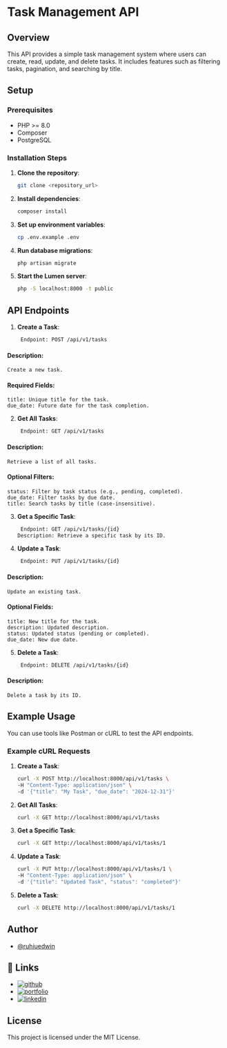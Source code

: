 # Task Management API

## Overview

This API provides a simple task management system where users can create, read, update, and delete tasks. It includes features such as filtering tasks, pagination, and searching by title.

## Setup

### Prerequisites

-   PHP >= 8.0
-   Composer
-   PostgreSQL

### Installation Steps

1. **Clone the repository**:

    ```bash
    git clone <repository_url>

    ```

2. **Install dependencies**:

    ```bash
    composer install

    ```

3. **Set up environment variables**:

    ```bash
    cp .env.example .env

    ```

4. **Run database migrations**:

    ```bash
    php artisan migrate

    ```

5. **Start the Lumen server**:
    ```bash
    php -S localhost:8000 -t public
    ```

## API Endpoints

1. **Create a Task**:
    ```bash
     Endpoint: POST /api/v1/tasks
    ```

#### Description:

    Create a new task.

#### Required Fields:

    title: Unique title for the task.
    due_date: Future date for the task completion.

2. **Get All Tasks**:
    ```bash
     Endpoint: GET /api/v1/tasks
    ```

#### Description:

    Retrieve a list of all tasks.

#### Optional Filters:

    status: Filter by task status (e.g., pending, completed).
    due_date: Filter tasks by due date.
    title: Search tasks by title (case-insensitive).

3. **Get a Specific Task**:

    ```bash
     Endpoint: GET /api/v1/tasks/{id}
    Description: Retrieve a specific task by its ID.

    ```

4. **Update a Task**:
    ```bash
     Endpoint: PUT /api/v1/tasks/{id}
    ```

#### Description:

    Update an existing task.

#### Optional Fields:

    title: New title for the task.
    description: Updated description.
    status: Updated status (pending or completed).
    due_date: New due date.

5. **Delete a Task**:
    ```bash
     Endpoint: DELETE /api/v1/tasks/{id}
    ```

#### Description:

    Delete a task by its ID.

## Example Usage

You can use tools like Postman or cURL to test the API endpoints.

### Example cURL Requests

1. **Create a Task**:

    ```bash
    curl -X POST http://localhost:8000/api/v1/tasks \
    -H "Content-Type: application/json" \
    -d '{"title": "My Task", "due_date": "2024-12-31"}'

    ```

2. **Get All Tasks**:

    ```bash
    curl -X GET http://localhost:8000/api/v1/tasks

    ```

3. **Get a Specific Task**:

    ```bash
    curl -X GET http://localhost:8000/api/v1/tasks/1

    ```

4. **Update a Task**:

    ```bash
    curl -X PUT http://localhost:8000/api/v1/tasks/1 \
    -H "Content-Type: application/json" \
    -d '{"title": "Updated Task", "status": "completed"}'

    ```

5. **Delete a Task**:

    ```bash
    curl -X DELETE http://localhost:8000/api/v1/tasks/1
    ```

## Author

-   [@ruhiuedwin](https://www.github.com/ruhiuedwin)

## 🔗 Links

-   [![github](https://img.shields.io/badge/github-000?style=for-the-badge&logo=github&logoColor=white)](https://www.github.com/ruhiuedwin)
-   [![portfolio](https://img.shields.io/badge/my_portfolio-000?style=for-the-badge&logo=ko-fi&logoColor=white)](https://ruhiuedwin.github.io/)
-   [![linkedin](https://img.shields.io/badge/linkedin-0A66C2?style=for-the-badge&logo=linkedin&logoColor=white)](https://www.linkedin.com/in/edwin-ruhiu/)

## License

This project is licensed under the MIT License.
